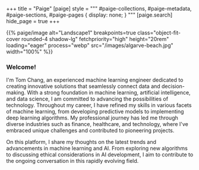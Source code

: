 +++
title = "Paige"
[paige]
style = """
#paige-collections,
#paige-metadata,
#paige-sections,
#paige-pages {
    display: none;
}
"""
[paige.search]
hide_page = true
+++

<!--p>{{% paige/image alt="Landscape" breakpoints=true class="object-fit-cover rounded-4 shadow-lg" fetchpriority="high" height="20rem" loading="eager" process="webp" src="https://images.unsplash.com/photo-1490604001847-b712b0c2f967?w=1296" width="100%" %}}</p-->

<p>{{% paige/image alt="Landscape1" breakpoints=true class="object-fit-cover rounded-4 shadow-lg" fetchpriority="high" height="20rem" loading="eager" process="webp" src="/images/algarve-beach.jpg" width="100%" %}}</p>


<!--p>{{% paige/image alt="Landscape2" breakpoints=true class="object-fit-cover rounded-4 shadow-lg" fetchpriority="high" height="20rem" loading="eager" process="webp" src="/images/algarve-sunset.jpg" width="100%" %}}</p-->



<!--p class="display-5 fw-bold mb-2 text-center">An advanced Hugo theme</p-->



<div class="container-fluid">
    <div class="justify-content-left row">
        <div class="col col-auto col-lg-7 px-0">
            <p class="lead text-left">
            </p>
        </div>
    </div>
</div>

<div class="container-fluid">
    <div class="justify-content-left row">
      <p class="col col-auto col-lg-7 px-0">
        <section>
            <h3>Welcome!</h3>
            <p class="lead text-left">
                I'm Tom Chang, an experienced machine learning engineer dedicated to creating innovative solutions that seamlessly connect data and decision-making. With a strong foundation in machine learning, artificial intelligence, and data science, I am committed to advancing the possibilities of technology. Throughout my career, I have refined my skills in various facets of machine learning, from developing predictive models to implementing deep learning algorithms. My professional journey has led me through diverse industries such as finance, healthcare, and technology, where I've embraced unique challenges and contributed to pioneering projects.
            </p>
            <p class="lead text-left">
                On this platform, I share my thoughts on the latest trends and advancements in machine learning and AI. From exploring new algorithms to discussing ethical considerations in AI development, I aim to contribute to the ongoing conversation in this rapidly evolving field.
            </p>
        </section>
    </div>
</div>

<!--p class="text-center">
    <a class="lead" href="https://github.com/thomaschangsf">Get started!</a>
</p-->

<!--div class="column-gap-3 d-flex display-6 justify-content-center mb-3">
    {{< paige/icon class="bi bi-github" title="GitHub" url="https://github.com/willfaught/paige" >}}
</div-->


